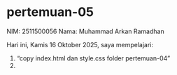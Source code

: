 # pertemuan-05

NIM: 2511500056
Nama: Muhammad Arkan Ramadhan

Hari ini, Kamis 16 Oktober 2025, saya mempelajari:
<ol>
<li>“copy index.html dan style.css folder pertemuan-04”<li>
<ol>
